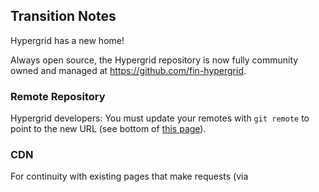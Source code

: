 ## Transition Notes

Hypergrid has a new home!

Always open source, the Hypergrid repository is now fully community owned and managed at https://github.com/fin-hypergrid.

### Remote Repository

Hypergrid developers: You must update your remotes with `git remote` to point to the new URL (see bottom of [this page](https://help.github.com/articles/about-repository-transfers)).

### CDN

For continuity with existing pages that make requests (via <script> tag) to Hypergrid's legacy "GitHub Pages" CDN (URLs beginning with `https://fin-hypergrid.github.io/core`), we have retained just the build files for v2.0.2 and v1.3.0 in that location. Note that this legacy hosting pertains only to the build files. 

The current release can also be found on the new CDN; all new releases will be pushed to the new CDN _only._ See https://fin-hypergrid.github.io for index. **We recommend updating your apps to make requests against the new CDN.**

### See also...

Please see the [_Access_](ACCESS.md) page for full details. In particular, note that:
* All build files on the new CDN include version numbers.
* Demos and API documentation are only avaialble from the new CDN.
